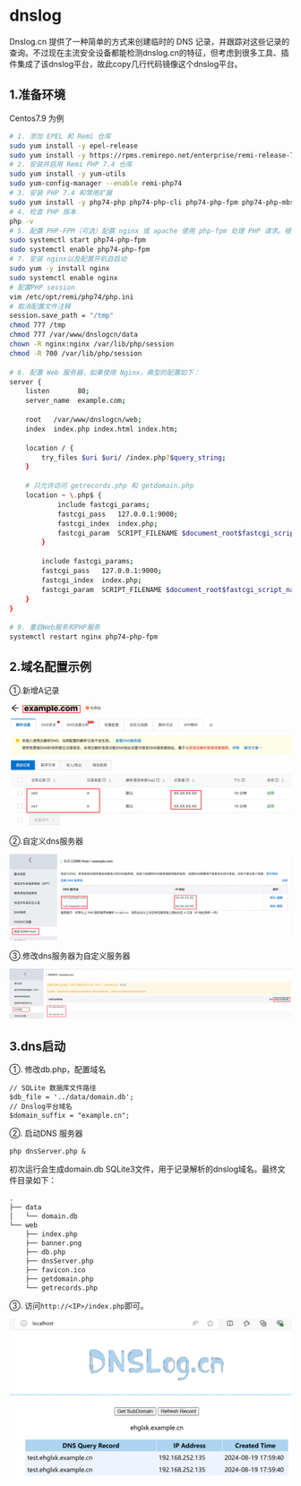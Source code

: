 # dnslog 

Dnslog.cn 提供了一种简单的方式来创建临时的 DNS 记录，并跟踪对这些记录的查询。不过现在主流安全设备都能检测dnslog.cn的特征，但考虑到很多工具、插件集成了该dnslog平台，故此copy几行代码镜像这个dnslog平台。

## 1.准备环境 

Centos7.9 为例

```bash
# 1. 添加 EPEL 和 Remi 仓库
sudo yum install -y epel-release
sudo yum install -y https://rpms.remirepo.net/enterprise/remi-release-7.rpm
# 2. 安装并启用 Remi PHP 7.4 仓库
sudo yum install -y yum-utils
sudo yum-config-manager --enable remi-php74
# 3. 安装 PHP 7.4 和常用扩展
sudo yum install -y php74-php php74-php-cli php74-php-fpm php74-php-mbstring php74-php-opcache php74-php-sqlite3
# 4. 检查 PHP 版本
php -v
# 5. 配置 PHP-FPM（可选）配置 nginx 或 apache 使用 php-fpm 处理 PHP 请求。根据你的 Web 服务器的配置文件指引设置。
sudo systemctl start php74-php-fpm
sudo systemctl enable php74-php-fpm
# 7. 安装 nginx以及配置开机自启动
sudo yum -y install nginx
sudo systemctl enable nginx
# 配置PHP session
vim /etc/opt/remi/php74/php.ini
# 取消配置文件注释
session.save_path = "/tmp"
chmod 777 /tmp
chmod 777 /var/www/dnslogcn/data
chown -R nginx:nginx /var/lib/php/session
chmod -R 700 /var/lib/php/session

# 8. 配置 Web 服务器，如果使用 Nginx，典型的配置如下：
server {
    listen       80;
    server_name  example.com;

    root   /var/www/dnslogcn/web;
    index  index.php index.html index.htm;

    location / {
        try_files $uri $uri/ /index.php?$query_string;
    }

    # 只允许访问 getrecords.php 和 getdomain.php
    location ~ \.php$ {
            include fastcgi_params;
            fastcgi_pass   127.0.0.1:9000;
            fastcgi_index  index.php;
            fastcgi_param  SCRIPT_FILENAME $document_root$fastcgi_script_name;
        }

        include fastcgi_params;
        fastcgi_pass   127.0.0.1:9000;
        fastcgi_index  index.php;
        fastcgi_param  SCRIPT_FILENAME $document_root$fastcgi_script_name;
    }
}

# 9. 重启Web服务和PHP服务
systemctl restart nginx php74-php-fpm
```

## 2.域名配置示例

①.新增A记录

![image-20250107093536565](./img/image3.png)

②.自定义dns服务器

![image-20250107092715723](./img/image2.png)

③.修改dns服务器为自定义服务器

![image-202501070940238961](./img/image4png.png)

## 3.dns启动

①. 修改db.php，配置域名

```
// SQLite 数据库文件路径
$db_file = '../data/domain.db';
// Dnslog平台域名
$domain_suffix = "example.cn";
```

②. 启动DNS 服务器

```
php dnsServer.php &
```

初次运行会生成domain.db SQLite3文件，用于记录解析的dnslog域名。最终文件目录如下：

```
.
├── data
│   └── domain.db       
└── web
    ├── index.php
    ├── banner.png
    ├── db.php
    ├── dnsServer.php
    ├── favicon.ico
    ├── getdomain.php
    └── getrecords.php
```

③. 访问`http://<IP>/index.php`即可。

<img src="./img/image1.png" alt="image-20240820015957383" style="zoom:50%;" />

